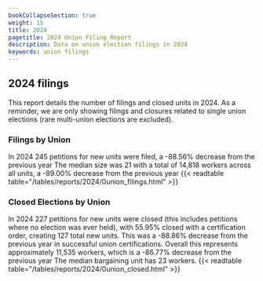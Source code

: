 ```yaml
---
bookCollapseSection: true
weight: 15
title: 2024
pagetitle: 2024 Union Filing Report
description: Data on union election filings in 2024
keywords: union filings
---
```


## 2024 filings

This report details the number of filings and closed units in 2024. As a reminder, we are only showing filings and closures related to single union elections (rare multi-union elections are excluded).

### Filings by Union
In 2024 245 petitions for new units were filed, a -88.56% decrease from the previous year The median size was 21 with a total of 14,818 workers across all units, a -89.00% decrease from the previous year
{{< readtable table="/tables/reports/2024/0union_filings.html" >}}

### Closed Elections by Union
In 2024 227 petitions for new units were closed (this includes petitions where no election was ever held), with 55.95% closed with a certification order, creating 127 total new units. This was a -88.86% decrease from the previous year in successful union certifications. Overall this represents approximately 11,535 workers, which is a -86.77% decrease from the previous year The median bargaining unit has 23 workers.
{{< readtable table="/tables/reports/2024/0union_closed.html" >}}

